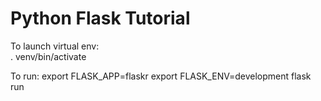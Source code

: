 # Python Flask Tutorial
To launch virtual env:  
. venv/bin/activate

To run:
export FLASK_APP=flaskr
export FLASK_ENV=development
flask run